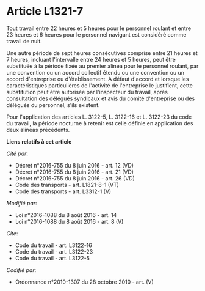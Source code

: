 # Article L1321-7

Tout travail entre 22 heures et 5 heures pour le personnel roulant et entre 23 heures et 6 heures pour le personnel navigant
est considéré comme travail de nuit. 

Une autre période de sept heures consécutives comprise entre 21 heures et 7 heures, incluant l'intervalle entre 24 heures et
5 heures, peut être substituée à la période fixée au premier alinéa pour le personnel roulant, par une convention ou un
accord collectif étendu ou une convention ou un accord d'entreprise ou d'établissement. A défaut d'accord et lorsque les
caractéristiques particulières de l'activité de l'entreprise le justifient, cette substitution peut être autorisée par
l'inspecteur du travail, après consultation des délégués syndicaux et avis du comité d'entreprise ou des délégués du
personnel, s'ils existent. 

Pour l'application des articles L. 3122-5, 
L. 3122-16 et L. 3122-23 du code du travail, la période nocturne à retenir est celle définie en application des deux alinéas
précédents.

**Liens relatifs à cet article**

_Cité par_:

  - Décret n°2016-755 du 8 juin 2016 - art. 12 (VD)
  - Décret n°2016-755 du 8 juin 2016 - art. 21 (VD)
  - Décret n°2016-755 du 8 juin 2016 - art. 26 (VD)
  - Code des transports - art. L1821-8-1 (VT)
  - Code des transports - art. L3312-1 (V)

_Modifié par_:

  - Loi n°2016-1088 du 8 août 2016 - art. 14
  - Loi n°2016-1088 du 8 août 2016 - art. 8 (V)

_Cite_:

  - Code du travail - art. L3122-16
  - Code du travail - art. L3122-23
  - Code du travail - art. L3122-5

_Codifié par_:

  - Ordonnance n°2010-1307 du 28 octobre 2010 - art. (V)
